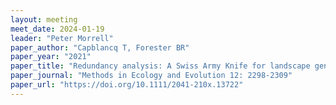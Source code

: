 ```yaml
---
layout: meeting
meet_date: 2024-01-19
leader: "Peter Morrell"
paper_author: "Capblancq T, Forester BR"
paper_year: "2021"
paper_title: "Redundancy analysis: A Swiss Army Knife for landscape genomics"
paper_journal: "Methods in Ecology and Evolution 12: 2298-2309"
paper_url: "https://doi.org/10.1111/2041-210x.13722"
---
```

